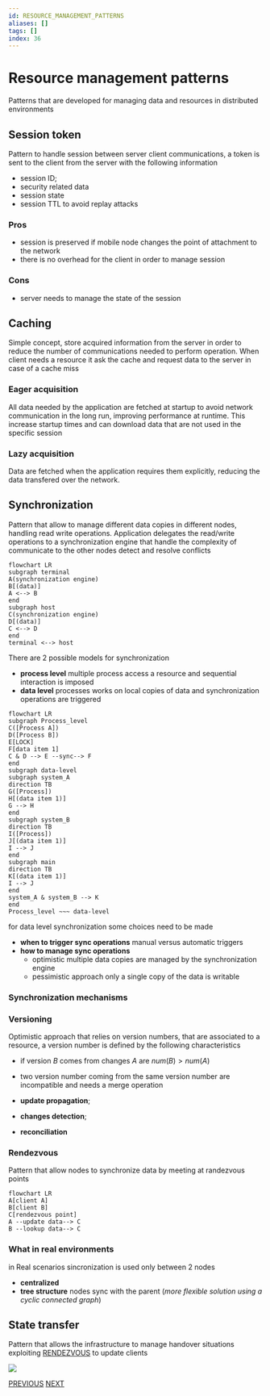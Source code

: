 ```yaml
---
id: RESOURCE_MANAGEMENT_PATTERNS
aliases: []
tags: []
index: 36
---
```


# Resource management patterns

Patterns that are developed for managing data and resources in distributed environments
## Session token

Pattern to handle session between server client communications, a token is sent to the client from the server with the following information

- session ID;
- security related data
- session state
- session TTL to avoid replay attacks

### Pros

- session is preserved if mobile node changes the point of attachment to the network
- there is no overhead for the client in order to manage session

### Cons

- server needs to manage the state of the session

## Caching

Simple concept, store acquired information from the server in order to reduce the number of communications needed to perform operation.
When client needs a resource it ask the cache and request data to the server in case of a cache miss

### Eager acquisition

All data needed by the application are fetched at startup to avoid network communication in the long run, improving performance at runtime.
This increase startup times and can download data that are not used in the specific session

### Lazy acquisition

Data are fetched when the application requires them explicitly, reducing the data transfered over the network.

## Synchronization

Pattern that allow to manage different data copies in different nodes, handling read write operations.
Application delegates the read/write operations to a synchronization engine that handle the complexity of communicate to the other nodes detect and resolve conflicts

```mermaid
flowchart LR
subgraph terminal
A(synchronization engine)
B[(data)]
A <--> B
end
subgraph host
C(synchronization engine)
D[(data)]
C <--> D
end
terminal <--> host
```

There are 2 possible models for synchronization

- **process level** multiple process access a resource and sequential interaction is imposed
- **data level** processes works on local copies of data and synchronization operations are triggered

```mermaid
flowchart LR
subgraph Process_level
C([Process A])
D([Process B])
E[LOCK]
F[data item 1]
C & D --> E --sync--> F
end
subgraph data-level
subgraph system_A
direction TB
G([Process])
H[(data item 1)]
G --> H
end
subgraph system_B
direction TB
I([Process])
J[(data item 1)]
I --> J
end
subgraph main
direction TB
K[(data item 1)]
I --> J
end
system_A & system_B --> K
end
Process_level ~~~ data-level
```

for data level synchronization some choices need to be made

- **when to trigger sync operations** manual versus automatic triggers
- **how to manage sync operations**
	- optimistic multiple data copies are managed by the synchronization engine
	- pessimistic approach only a single copy of the data is writable

### Synchronization mechanisms

### Versioning

Optimistic approach that relies on version numbers, that are associated to a resource, a version number is defined by the following characteristics
- if version $B$ comes from changes $A$ are $num(B) > num(A)$
- two version number coming from the same version number are incompatible and needs a merge operation

- **update propagation**;
- **changes detection**;
- **reconciliation**
### Rendezvous

Pattern that allow nodes to synchronize data by meeting at randezvous points

```mermaid
flowchart LR
A[client A]
B[client B]
C[rendezvous point]
A --update data--> C
B --lookup data--> C
```

### What in real environments

in Real scenarios sincronization is used only between 2 nodes
- **centralized**
- **tree structure** nodes sync with the parent (*more flexible solution using a cyclic connected graph*)

## State transfer

Pattern that allows the infrastructure to manage handover situations exploiting [RENDEZVOUS](#RENDEZVOUS) to update clients

![](mobile_systems/Pasted%20image%2020240608191524.png)

[PREVIOUS](pages/mobile_middleware/distribution_patterns.md) [NEXT](mobile_systems/mobile_middleware/communication_patterns.md)
